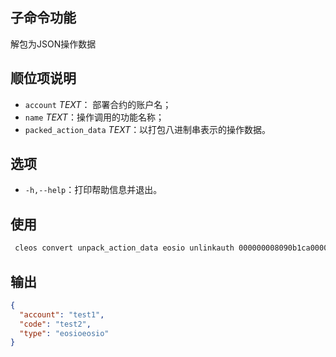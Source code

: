## 子命令功能
解包为JSON操作数据

## 顺位项说明
- `account` _TEXT_： 部署合约的账户名；
- `name` _TEXT_：操作调用的功能名称；
- `packed_action_data` _TEXT_：以打包八进制串表示的操作数据。
  
## 选项

- `-h,--help`：打印帮助信息并退出。

## 使用


```sh
 cleos convert unpack_action_data eosio unlinkauth 000000008090b1ca000000000091b1ca000075982aea3055
```

## 输出


```json
{
  "account": "test1",
  "code": "test2",
  "type": "eosioeosio"
}
```
